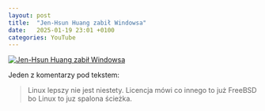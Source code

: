 ```yaml
---
layout: post
title:  "Jen-Hsun Huang zabił Windowsa"
date:   2025-01-19 23:01 +0100
categories: YouTube
---
```

[![Jen-Hsun Huang zabił Windowsa](https://img.youtube.com/vi/q3jYDSOSuo8/0.jpg)](https://www.youtube.com/watch?v=q3jYDSOSuo8)

Jeden z komentarzy pod tekstem:
>Linux lepszy nie jest niestety. Licencja mówi co innego to już FreeBSD bo Linux to juz spalona ścieżka.
